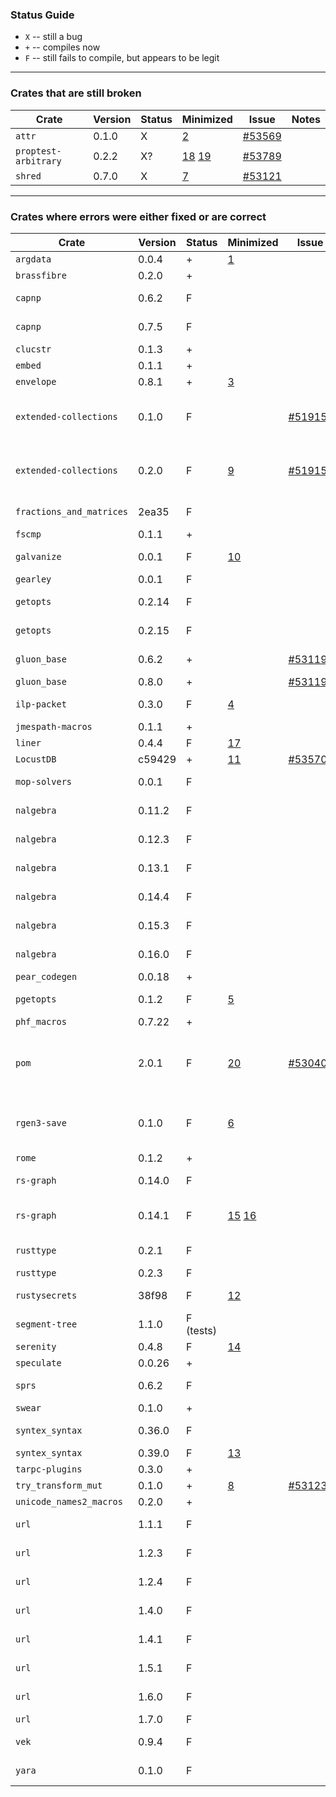 ### Status Guide

- `X` -- still a bug
- `+` -- compiles now
- `F` -- still fails to compile, but appears to be legit

---

### Crates that are still broken

| Crate                  | Version | Status | Minimized | Issue      | Notes |
| -----                  | ---     | ---    | ---       | ---        | ---   |
| `attr`                 | 0.1.0   | X      | [2][]     | [#53569][] | |
| `proptest-arbitrary`   | 0.2.2   | X?     | [18][] [19][] | [#53789][] | |
| `shred`                | 0.7.0   | X      | [7][]     | [#53121][] | |

---

### Crates where errors were either fixed or are correct

| Crate                  | Version | Status | Minimized | Issue      | Notes |
| -----                  | ---     | ---    | ---       | ---        | ---   |
| `argdata`              | 0.0.4   | +      | [1][]     |            | |
| `brassfibre`           | 0.2.0   | +      |           |            | |
| `capnp`                | 0.6.2   | F      |           |            | same as 0.7.5
| `capnp`                | 0.7.5   | F      |           |            | [#47349][] (diagnostics)
| `clucstr`              | 0.1.3   | +      |           |            | |
| `embed`                | 0.1.1   | +      |           |            | |
| `envelope`             | 0.8.1   | +      | [3][]     |            | |
| `extended-collections` | 0.1.0   | F      |           | [#51915][] | wants a more aggressive 2PB |
| `extended-collections` | 0.2.0   | F      | [9][]     | [#51915][] | wants a more aggressive 2PB |
| `fractions_and_matrices` | 2ea35 | F      |           |            | [#47349][] (diagnostics)
| `fscmp`                | 0.1.1   | +      |           |            | |
| `galvanize`            | 0.0.1   | F      | [10][]    |            | [#52059][] (diagnostics) |
| `gearley`              | 0.0.1   | F      |           |            | |
| `getopts`              | 0.2.14  | F      |           |            | similar to 0.2.15 |
| `getopts`              | 0.2.15  | F      |           |            | FIXME: find an issue link |
| `gluon_base`           | 0.6.2   | +      |           | [#53119][] | similar to 0.8.0 |
| `gluon_base`           | 0.8.0   | +      |           | [#53119][] | |
| `ilp-packet`           | 0.3.0   | F      | [4][]     |            | FIXME: find an issue link |
| `jmespath-macros`      | 0.1.1   | +      |           |            | |
| `liner`                | 0.4.4   | F      | [17][]    |            | |
| `LocustDB`             | c59429  | +      | [11][]    | [#53570][] | |
| `mop-solvers`          | 0.0.1   | F      |           |            | [#47349][] (diagnostics) |
| `nalgebra`             | 0.11.2  | F      |           |            | same as 0.16.0 |
| `nalgebra`             | 0.12.3  | F      |           |            | same as 0.16.0 |
| `nalgebra`             | 0.13.1  | F      |           |            | same as 0.16.0 |
| `nalgebra`             | 0.14.4  | F      |           |            | same as 0.16.0 |
| `nalgebra`             | 0.15.3  | F      |           |            | same as 0.16.0 |
| `nalgebra`             | 0.16.0  | F      |           |            | [#47349][] (diagnostics) |
| `pear_codegen`         | 0.0.18  | +      |           |            | |
| `pgetopts`             | 0.1.2   | F      | [5][]     |            | FIXME: find an issue link |
| `phf_macros`           | 0.7.22  | +      |           |            | |
| `pom`                  | 2.0.1   | F      | [20][]    |[#53040][]? | FIXME: confirm / + needs diagnostics issue ? |
| `rgen3-save`           | 0.1.0   | F      | [6][]     |            | might be a case for 2Phi borrows |
| `rome`                 | 0.1.2   | +      |           |            | |
| `rs-graph`             | 0.14.0  | F      |           |            | same as 0.14.1 |
| `rs-graph`             | 0.14.1  | F      | [15][] [16][] |        | [#53121][]? and [#47349][] (diagnostics) |
| `rusttype`             | 0.2.1   | F      |           |            | same as 0.2.3 |
| `rusttype`             | 0.2.3   | F      |           |            | [#29149][] |
| `rustysecrets`         | 38f98   | F      | [12][]    |            | [#47349][] (diagnostics) |
| `segment-tree`         | 1.1.0   | F (tests) |        |            | [#47349][] (diagnostics) |
| `serenity`             | 0.4.8   | F      | [14][]    |            | |
| `speculate`            | 0.0.26  | +      |           |            | |
| `sprs`                 | 0.6.2   | F      |           |            | [#47349][] (diagnostics) |
| `swear`                | 0.1.0   | +      |           |            | |
| `syntex_syntax`        | 0.36.0  | F      |           |            | same as 0.39.0 |
| `syntex_syntax`        | 0.39.0  | F      | [13][]    |            | |
| `tarpc-plugins`        | 0.3.0   | +      |           |            | |
| `try_transform_mut`    | 0.1.0   | +      | [8][]     | [#53123][] | |
| `unicode_names2_macros` | 0.2.0  | +      |           |            | |
| `url`                  | 1.1.1   | F      |           |            | similar to 1.7.0
| `url`                  | 1.2.3   | F      |           |            | similar to 1.7.0
| `url`                  | 1.2.4   | F      |           |            | similar to 1.7.0
| `url`                  | 1.4.0   | F      |           |            | similar to 1.7.0
| `url`                  | 1.4.1   | F      |           |            | similar to 1.7.0
| `url`                  | 1.5.1   | F      |           |            | similar to 1.7.0
| `url`                  | 1.6.0   | F      |           |            | similar to 1.7.0
| `url`                  | 1.7.0   | F      |           |            | |
| `vek`                  | 0.9.4   | F      |           |            | [#47349][] (diagnostics) |
| `yara`                 | 0.1.0   | F      |           |            | [#52059][] (diagnostics) |


[1]: https://play.rust-lang.org/?gist=1e7555092563371569caadb0d35b897c&version=nightly&mode=debug&edition=2015
[2]: https://play.rust-lang.org/?gist=46146e256a3e138cbd42d0ee34b43571&version=nightly&mode=debug&edition=2015
[3]: https://play.rust-lang.org/?gist=d3eedb59571edff7d7ff0975c44e8faa&version=nightly&mode=debug&edition=2015
[4]: https://play.rust-lang.org/?gist=fcd15716ab77c5aaf787471a87beebb2&version=nightly&mode=debug&edition=2015
[5]: https://play.rust-lang.org/?gist=8c34aede2762d2bb408f98a0e004f514&version=nightly&mode=debug&edition=2015
[#53114]: https://github.com/rust-lang/rust/issues/53114
[#53119]: https://github.com/rust-lang/rust/issues/53119
[6]: https://play.rust-lang.org/?gist=104d7f51c89e5d6b332dfd7e9090d6a2&version=nightly&mode=debug&edition=2015
[7]: https://gist.github.com/nikomatsakis/e795e4f05bf7119540f351927e1965e6
[8]: https://play.rust-lang.org/?gist=018e37797b3965890528ef25791bce50&version=nightly&mode=debug&edition=2015
[#52059]: https://github.com/rust-lang/rust/issues/52059
[#53121]: https://github.com/rust-lang/rust/issues/53121
[#53123]: https://github.com/rust-lang/rust/issues/53123
[#51915]: https://github.com/rust-lang/rust/issues/51915
[9]: https://play.rust-lang.org/?gist=0265b0131f94793854ab1b7b1c96369e&version=nightly&mode=debug&edition=2015
[#47349]: https://github.com/rust-lang/rust/issues/47349
[10]: https://play.rust-lang.org/?gist=f3c0638cd128773bfa2413e3d3ec3783&version=nightly&mode=debug&edition=2015
[#53569]: https://github.com/rust-lang/rust/issues/53569
[11]: https://play.rust-lang.org/?gist=a051d535a66f46f52ceb271383d334d5&version=nightly&mode=debug&edition=2015
[#53570]: https://github.com/rust-lang/rust/issues/53570
[12]: https://play.rust-lang.org/?gist=b6e2b7ba1f746b2a91f237cbe2892f74&version=nightly&mode=debug&edition=2015
[13]: https://play.rust-lang.org/?gist=2d4da1787e06a75def402cfe1f9e544e&version=nightly&mode=debug&edition=2015
[#29149]: https://github.com/rust-lang/rust/issues/29149
[14]: https://play.rust-lang.org/?gist=36b94633fca7e490ba8c03f4fa94cbbd&version=nightly&mode=debug&edition=2015
[#53040]: https://github.com/rust-lang/rust/issues/53040
[15]: https://play.rust-lang.org/?gist=f82cedfca0a942938d8fedf3f869c0cd&version=nightly&mode=debug&edition=2015
[16]: https://play.rust-lang.org/?gist=72ff07aa838d8e4aacb283181e2a0824&version=nightly&mode=debug&edition=2015
[17]: https://play.rust-lang.org/?gist=7f96eeac405c6f2316fdc794c1631124&version=nightly&mode=debug&edition=2015
[#53789]: https://github.com/rust-lang/rust/issues/53789
[18]: https://play.rust-lang.org/?gist=c990af931ab56d93207efcade0ffd01b&version=nightly&mode=debug&edition=2015
[19]: https://play.rust-lang.org/?gist=1f1d03d4f8280b8843594cba668c9db4&version=nightly&mode=debug&edition=2015
[20]: https://play.rust-lang.org/?gist=c6a5e5dcf99e04855350770b62528486&version=nightly&mode=debug&edition=2015
